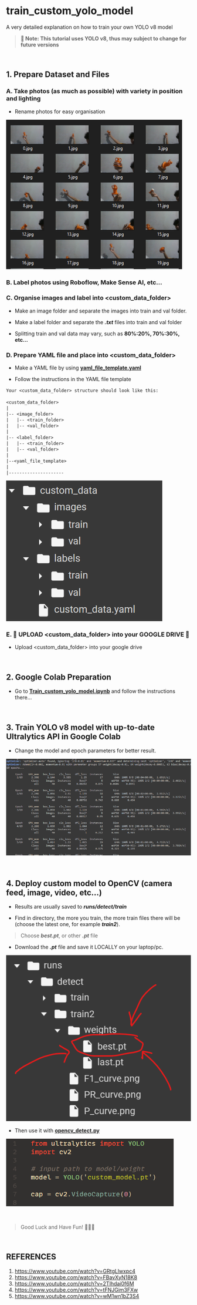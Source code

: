 # train_custom_yolo_model
A very detailed explanation on how to train your own YOLO v8 model

> **📌 Note: This tutorial uses YOLO v8, thus may subject to change for future versions**

<br>

## 1. Prepare Dataset and Files
### A. Take photos (as much as possible) with variety in position and lighting
- Rename photos for easy organisation

**![data_prep.png](https://github.com/alfa934/train_custom_yolo_model/blob/main/resource/data_prep.png)**

### B. Label photos using Roboflow, Make Sense AI, etc...

### C. Organise images and label into **<custom_data_folder>**
- Make an image folder and separate the images into train and val folder.

- Make a label folder and separate the **_.txt_** files into train and val folder

- Splitting train and val data may vary, such as **80%:20%, 70%:30%, etc...**

### D. Prepare YAML file and place into **<custom_data_folder>**
- Make a YAML file by using **[yaml_file_template.yaml](https://github.com/alfa934/train_custom_yolo_model/blob/main/yaml_file_template.yaml)**

- Follow the instructions in the YAML file template

```
Your <custom_data_folder> structure should look like this:

<custom_data_folder> 
|
|-- <image_folder>
|   |-- <train_folder>
|   |-- <val_folder>
|
|-- <label_folder>
|   |-- <train_folder>
|   |-- <val_folder>
|
|--<yaml_file_template>
|
|---------------------
```

![custom_data_folder.png](https://github.com/alfa934/train_custom_yolo_model/blob/main/resource/custom_data_folder.png)


### E. 📌 UPLOAD <custom_data_folder> into your GOOGLE DRIVE 📌
- Upload <custom_data_folder> into your google drive

<br>

## 2. Google Colab Preparation
- Go to **[Train_custom_yolo_model.ipynb](https://github.com/alfa934/train_custom_yolo_model/blob/main/Train_custom_yolo_model.ipynb)**
and follow the instructions there...

<br>

## 3. Train YOLO v8 model with up-to-date Ultralytics API in Google Colab
- Change the model and epoch parameters for better result.

![train_model.png](https://github.com/alfa934/train_custom_yolo_model/blob/main/resource/train_model.png)

<br>

## 4. Deploy custom model to OpenCV (camera feed, image, video, etc...)
- Results are usually saved to **_runs/detect/train_** <br>


- Find in directory, the more you train, the more train files there will be (choose the latest one, for example **_train2_**).


> Choose **_best.pt_**, or other **_.pt_** file

- Download the **_.pt_** file and save it LOCALLY on your laptop/pc.

![deploy_model.png](https://github.com/alfa934/train_custom_yolo_model/blob/main/resource/deploy_model.png)

- Then use it with **[opencv_detect.py](https://github.com/alfa934/train_custom_yolo_model/blob/main/opencv_detect.py)**

![opencv_custom.png](https://github.com/alfa934/train_custom_yolo_model/blob/main/resource/opencv_custom.png)

<br>

> Good Luck and Have Fun! 🌝🌝🌝

<br>

## REFERENCES
1. https://www.youtube.com/watch?v=GRtgLlwxpc4
2. https://www.youtube.com/watch?v=FBavXyN18K8
3. https://www.youtube.com/watch?v=2TIhdai0f6M
4. https://www.youtube.com/watch?v=tFNJGim3FXw
5. https://www.youtube.com/watch?v=wM1wn1bZ3S4
